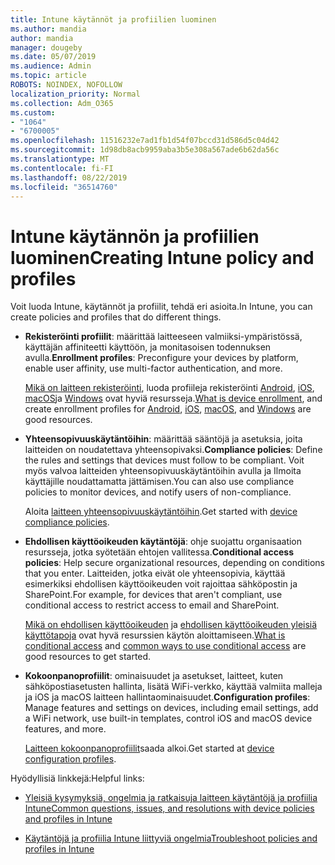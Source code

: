 ```yaml
---
title: Intune käytännöt ja profiilien luominen
ms.author: mandia
author: mandia
manager: dougeby
ms.date: 05/07/2019
ms.audience: Admin
ms.topic: article
ROBOTS: NOINDEX, NOFOLLOW
localization_priority: Normal
ms.collection: Adm_O365
ms.custom:
- "1064"
- "6700005"
ms.openlocfilehash: 11516232e7ad1fb1d54f07bccd31d586d5c04d42
ms.sourcegitcommit: 1d98db8acb9959aba3b5e308a567ade6b62da56c
ms.translationtype: MT
ms.contentlocale: fi-FI
ms.lasthandoff: 08/22/2019
ms.locfileid: "36514760"
---
```

# <a name="creating-intune-policy-and-profiles"></a><span data-ttu-id="ac359-102">Intune käytännön ja profiilien luominen</span><span class="sxs-lookup"><span data-stu-id="ac359-102">Creating Intune policy and profiles</span></span>

<span data-ttu-id="ac359-103">Voit luoda Intune, käytännöt ja profiilit, tehdä eri asioita.</span><span class="sxs-lookup"><span data-stu-id="ac359-103">In Intune, you can create policies and profiles that do different things.</span></span>

- <span data-ttu-id="ac359-104">**Rekisteröinti profiilit**: määrittää laitteeseen valmiiksi-ympäristössä, käyttäjän affiniteetti käyttöön, ja monitasoisen todennuksen avulla.</span><span class="sxs-lookup"><span data-stu-id="ac359-104">**Enrollment profiles**: Preconfigure your devices by platform, enable user affinity, use multi-factor authentication, and more.</span></span>

  <span data-ttu-id="ac359-105">[Mikä on laitteen rekisteröinti](https://docs.microsoft.com/intune/device-enrollment), luoda profiileja rekisteröinti [Android](https://docs.microsoft.com/intune/android-enroll), [iOS](https://docs.microsoft.com/intune/ios-enroll), [macOS](https://docs.microsoft.com/intune/macos-enroll)ja [Windows](https://docs.microsoft.com/intune/windows-enrollment-methods) ovat hyviä resursseja.</span><span class="sxs-lookup"><span data-stu-id="ac359-105">[What is device enrollment](https://docs.microsoft.com/intune/device-enrollment), and create enrollment profiles for [Android](https://docs.microsoft.com/intune/android-enroll), [iOS](https://docs.microsoft.com/intune/ios-enroll), [macOS](https://docs.microsoft.com/intune/macos-enroll), and [Windows](https://docs.microsoft.com/intune/windows-enrollment-methods) are good resources.</span></span>

- <span data-ttu-id="ac359-106">**Yhteensopivuuskäytäntöihin**: määrittää sääntöjä ja asetuksia, joita laitteiden on noudatettava yhteensopivaksi.</span><span class="sxs-lookup"><span data-stu-id="ac359-106">**Compliance policies**: Define the rules and settings that devices must follow to be compliant.</span></span> <span data-ttu-id="ac359-107">Voit myös valvoa laitteiden yhteensopivuuskäytäntöihin avulla ja Ilmoita käyttäjille noudattamatta jättämisen.</span><span class="sxs-lookup"><span data-stu-id="ac359-107">You can also use compliance policies to monitor devices, and notify users of non-compliance.</span></span>

  <span data-ttu-id="ac359-108">Aloita [laitteen yhteensopivuuskäytäntöihin](https://docs.microsoft.com/intune/device-compliance-get-started).</span><span class="sxs-lookup"><span data-stu-id="ac359-108">Get started with [device compliance policies](https://docs.microsoft.com/intune/device-compliance-get-started).</span></span>
- <span data-ttu-id="ac359-109">**Ehdollisen käyttöoikeuden käytäntöjä**: ohje suojattu organisaation resursseja, jotka syötetään ehtojen vallitessa.</span><span class="sxs-lookup"><span data-stu-id="ac359-109">**Conditional access policies**: Help secure organizational resources, depending on conditions that you enter.</span></span> <span data-ttu-id="ac359-110">Laitteiden, jotka eivät ole yhteensopivia, käyttää esimerkiksi ehdollisen käyttöoikeuden voit rajoittaa sähköpostin ja SharePoint.</span><span class="sxs-lookup"><span data-stu-id="ac359-110">For example, for devices that aren't compliant, use conditional access to restrict access to email and SharePoint.</span></span>

  <span data-ttu-id="ac359-111">[Mikä on ehdollisen käyttöoikeuden](https://docs.microsoft.com/intune/conditional-access) ja [ehdollisen käyttöoikeuden yleisiä käyttötapoja](https://docs.microsoft.com/intune/conditional-access-intune-common-ways-use) ovat hyvä resurssien käytön aloittamiseen.</span><span class="sxs-lookup"><span data-stu-id="ac359-111">[What is conditional access](https://docs.microsoft.com/intune/conditional-access) and [common ways to use conditional access](https://docs.microsoft.com/intune/conditional-access-intune-common-ways-use) are good resources to get started.</span></span>

- <span data-ttu-id="ac359-112">**Kokoonpanoprofiilit**: ominaisuudet ja asetukset, laitteet, kuten sähköpostiasetusten hallinta, lisätä WiFi-verkko, käyttää valmiita malleja ja iOS ja macOS laitteen hallintaominaisuudet.</span><span class="sxs-lookup"><span data-stu-id="ac359-112">**Configuration profiles**: Manage features and settings on devices, including email settings, add a WiFi network, use built-in templates, control iOS and macOS device features, and more.</span></span>

  <span data-ttu-id="ac359-113">[Laitteen kokoonpanoprofiilit](https://docs.microsoft.com/intune/device-profiles)saada alkoi.</span><span class="sxs-lookup"><span data-stu-id="ac359-113">Get started at [device configuration profiles](https://docs.microsoft.com/intune/device-profiles).</span></span>

<span data-ttu-id="ac359-114">Hyödyllisiä linkkejä:</span><span class="sxs-lookup"><span data-stu-id="ac359-114">Helpful links:</span></span>

- [<span data-ttu-id="ac359-115">Yleisiä kysymyksiä, ongelmia ja ratkaisuja laitteen käytäntöjä ja profiilia Intune</span><span class="sxs-lookup"><span data-stu-id="ac359-115">Common questions, issues, and resolutions with device policies and profiles in Intune</span></span>](https://docs.microsoft.com/intune/device-profile-troubleshoot)

- [<span data-ttu-id="ac359-116">Käytäntöjä ja profiilia Intune liittyviä ongelmia</span><span class="sxs-lookup"><span data-stu-id="ac359-116">Troubleshoot policies and profiles in Intune</span></span>](https://docs.microsoft.com/intune/troubleshoot-policies-in-microsoft-intune)
